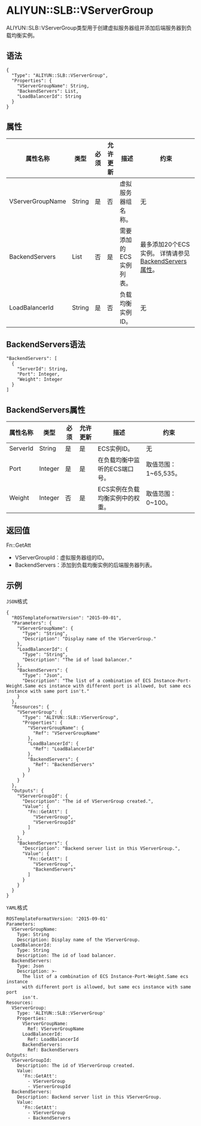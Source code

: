 # ALIYUN::SLB::VServerGroup

ALIYUN::SLB::VServerGroup类型用于创建虚拟服务器组并添加后端服务器到负载均衡实例。

## 语法

```
{
  "Type": "ALIYUN::SLB::VServerGroup",
  "Properties": {
    "VServerGroupName": String,
    "BackendServers": List,
    "LoadBalancerId": String
  }
}
```

## 属性

|属性名称|类型|必须|允许更新|描述|约束|
|----|--|--|----|--|--|
|VServerGroupName|String|是|否|虚拟服务器组名称。|无|
|BackendServers|List|否|是|需要添加的ECS实例列表。|最多添加20个ECS实例。 详情请参见[BackendServers属性](#section_xgu_duh_zg3)。 |
|LoadBalancerId|String|是|否|负载均衡实例ID。|无|

## BackendServers语法

```
"BackendServers": [
  {
    "ServerId": String,
    "Port": Integer,
    "Weight": Integer
  }
]          
```

## BackendServers属性

|属性名称|类型|必须|允许更新|描述|约束|
|----|--|--|----|--|--|
|ServerId|String|是|是|ECS实例ID。|无|
|Port|Integer|是|是|在负载均衡中监听的ECS端口号。|取值范围：1~65,535。|
|Weight|Integer|否|是|ECS实例在负载均衡实例中的权重。|取值范围：0~100。|

## 返回值

Fn::GetAtt

-   VServerGroupId：虚拟服务器组的ID。
-   BackendServers：添加到负载均衡实例的后端服务器列表。

## 示例

`JSON`格式

```
{
  "ROSTemplateFormatVersion": "2015-09-01",
  "Parameters": {
    "VServerGroupName": {
      "Type": "String",
      "Description": "Display name of the VServerGroup."
    },
    "LoadBalancerId": {
      "Type": "String",
      "Description": "The id of load balancer."
    },
    "BackendServers": {
      "Type": "Json",
      "Description": "The list of a combination of ECS Instance-Port-Weight.Same ecs instance with different port is allowed, but same ecs instance with same port isn't."
    }
  },
  "Resources": {
    "VServerGroup": {
      "Type": "ALIYUN::SLB::VServerGroup",
      "Properties": {
        "VServerGroupName": {
          "Ref": "VServerGroupName"
        },
        "LoadBalancerId": {
          "Ref": "LoadBalancerId"
        },
        "BackendServers": {
          "Ref": "BackendServers"
        }
      }
    }
  },
  "Outputs": {
    "VServerGroupId": {
      "Description": "The id of VServerGroup created.",
      "Value": {
        "Fn::GetAtt": [
          "VServerGroup",
          "VServerGroupId"
        ]
      }
    },
    "BackendServers": {
      "Description": "Backend server list in this VServerGroup.",
      "Value": {
        "Fn::GetAtt": [
          "VServerGroup",
          "BackendServers"
        ]
      }
    }
  }
}
```

`YAML`格式

```
ROSTemplateFormatVersion: '2015-09-01'
Parameters:
  VServerGroupName:
    Type: String
    Description: Display name of the VServerGroup.
  LoadBalancerId:
    Type: String
    Description: The id of load balancer.
  BackendServers:
    Type: Json
    Description: >-
      The list of a combination of ECS Instance-Port-Weight.Same ecs instance
      with different port is allowed, but same ecs instance with same port
      isn't.
Resources:
  VServerGroup:
    Type: 'ALIYUN::SLB::VServerGroup'
    Properties:
      VServerGroupName:
        Ref: VServerGroupName
      LoadBalancerId:
        Ref: LoadBalancerId
      BackendServers:
        Ref: BackendServers
Outputs:
  VServerGroupId:
    Description: The id of VServerGroup created.
    Value:
      'Fn::GetAtt':
        - VServerGroup
        - VServerGroupId
  BackendServers:
    Description: Backend server list in this VServerGroup.
    Value:
      'Fn::GetAtt':
        - VServerGroup
        - BackendServers
```

